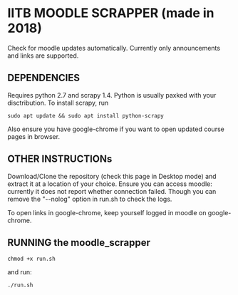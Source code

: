# IITB MOODLE SCRAPPER (made in 2018)

Check for moodle updates automatically. Currently only announcements and links are supported.

## DEPENDENCIES

Requires python 2.7 and scrapy 1.4. Python is usually paxked with your disctribution. To install scrapy, run

    sudo apt update && sudo apt install python-scrapy

Also ensure you have google-chrome if you want to open updated course pages in browser.

## OTHER INSTRUCTIONs

Download/Clone the repository (check this page in Desktop mode) and extract it at a location of your choice. Ensure you can access moodle: currently it does not report whether connection failed. Though you can remove the "--nolog"  option in run.sh to check the logs.

To open links in google-chrome, keep yourself logged in moodle on google-chrome.

## RUNNING the moodle_scrapper

    chmod +x run.sh

and run:

    ./run.sh
